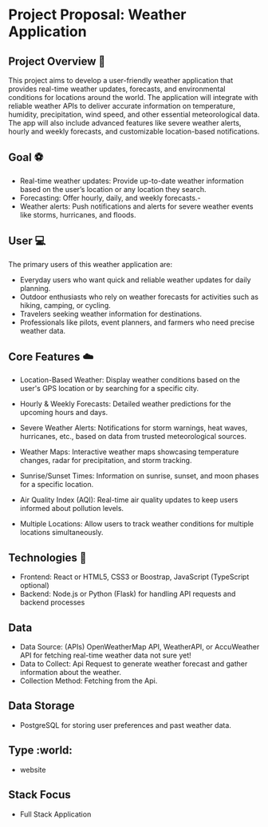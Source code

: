 Project Proposal: Weather Application
=====================================

Project Overview :book:
-------------------

This project aims to develop a user-friendly weather application that provides real-time weather updates, forecasts, and environmental conditions for locations around the world.
The application will integrate with reliable weather APIs to deliver accurate information on temperature, humidity, precipitation, wind speed, and other essential meteorological data.
The app will also include advanced features like severe weather alerts, hourly and weekly forecasts, and customizable location-based notifications.

Goal :soccer:
-------------------

- Real-time weather updates: Provide up-to-date weather information based on the user’s location or any location they search.
- Forecasting: Offer hourly, daily, and weekly forecasts.-
- Weather alerts: Push notifications and alerts for severe weather events like storms, hurricanes, and floods.

User :computer:
---------------

The primary users of this weather application are:

- Everyday users who want quick and reliable weather updates for daily planning.
- Outdoor enthusiasts who rely on weather forecasts for activities such as hiking, camping, or cycling.
- Travelers seeking weather information for destinations.
- Professionals like pilots, event planners, and farmers who need precise weather data.

Core Features :cloud:
-----------

- Location-Based Weather: Display weather conditions based on the user's GPS location or by searching for a specific city.
- Hourly & Weekly Forecasts: Detailed weather predictions for the upcoming hours and days.
- Severe Weather Alerts: Notifications for storm warnings, heat waves, hurricanes, etc., based on data from trusted meteorological sources.

- Weather Maps: Interactive weather maps showcasing temperature changes, radar for precipitation, and storm tracking.
- Sunrise/Sunset Times: Information on sunrise, sunset, and moon phases for a specific location.
- Air Quality Index (AQI): Real-time air quality updates to keep users informed about pollution levels.
- Multiple Locations: Allow users to track weather conditions for multiple locations simultaneously.

Technologies :rocket:
-----------

- Frontend: React or HTML5, CSS3 or Boostrap, JavaScript (TypeScript optional)
- Backend: Node.js or Python (Flask) for handling API requests and backend processes

Data
---------

- Data Source:  (APIs) OpenWeatherMap API, WeatherAPI, or AccuWeather API for fetching real-time weather data not sure yet!
- Data to Collect: Api Request to generate weather forecast and gather information about the weather.
- Collection Method: Fetching from the Api.

Data Storage
------------

- PostgreSQL for storing user preferences and past weather data.

Type :world:
-----------

- website

Stack Focus
------------

- Full Stack Application
